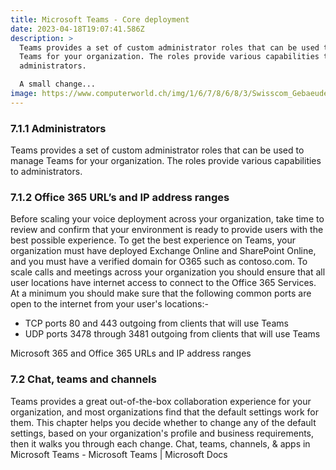 ```yaml
---
title: Microsoft Teams - Core deployment
date: 2023-04-18T19:07:41.586Z
description: >
  Teams provides a set of custom administrator roles that can be used to manage
  Teams for your organization. The roles provide various capabilities to
  administrators.

  A small change...
image: https://www.computerworld.ch/img/1/6/7/8/6/8/3/Swisscom_Gebaeude_Logo_auschnitt_bild-pd_w960_h721.jpg
---
```

### 7.1.1	Administrators

Teams provides a set of custom administrator roles that can be used to manage Teams for your organization. The roles provide various capabilities to administrators.

### 7.1.2	Office 365 URL’s and IP address ranges

Before scaling your voice deployment across your organization, take time to review and confirm that your environment is ready to provide users with the best possible experience.
To get the best experience on Teams, your organization must have deployed Exchange Online and SharePoint Online, and you must have a verified domain for O365 such as contoso.com.
To scale calls and meetings across your organization you should ensure that all user locations have internet access to connect to the Office 365 Services. At a minimum you should make sure that the following common ports are open to the internet from your user's locations:-

* TCP ports 80 and 443 outgoing from clients that will use Teams
* UDP ports 3478 through 3481 outgoing from clients that will use Teams

Microsoft 365 and Office 365 URLs and IP address ranges

### 7.2	Chat, teams and channels

Teams provides a great out-of-the-box collaboration experience for your organization, and most organizations find that the default settings work for them. This chapter helps you decide whether to change any of the default settings, based on your organization's profile and business requirements, then it walks you through each change.
Chat, teams, channels, & apps in Microsoft Teams - Microsoft Teams | Microsoft Docs